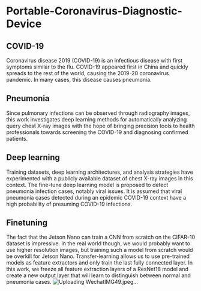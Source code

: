 # Portable-Coronavirus-Diagnostic-Device
## COVID-19
Coronavirus disease 2019 (COVID-19) is an infectious disease with first symptoms similar to the flu. COVID-19 appeared first in China and quickly spreads to the rest of the world, causing the 2019-20 coronavirus pandemic. In many cases, this disease causes pneumonia. 
## Pneumonia
Since pulmonary infections can be observed through radiography images, this work investigates deep learning methods for automatically analyzing query chest X-ray images with the hope of bringing precision tools to health professionals towards screening the COVID-19 and diagnosing confirmed patients.
## Deep learning
Training datasets, deep learning architectures, and analysis strategies have experimented with a publicly available dataset of chest X-ray images in this context. The fine-tune deep learning model is proposed to detect pneumonia infection cases, notably viral issues. It is assumed that viral pneumonia cases detected during an epidemic COVID-19 context have a high probability of presuming COVID-19 infections.
## Finetuning
The fact that the Jetson Nano can train a CNN from scratch on the CIFAR-10 dataset is impressive. In the real world though, we would probably want to use higher resolution images, but training such a model from scratch would be overkill for Jetson Nano. Transfer-learning allows us to use pre-trained models as feature extractors and only train the last fully connected layer. In this work, we freeze all feature extraction layers of a ResNet18 model and create a new output layer that will learn to distinguish between normal and pneumonia cases.
![Uploading WechatIMG49.jpeg…]()
